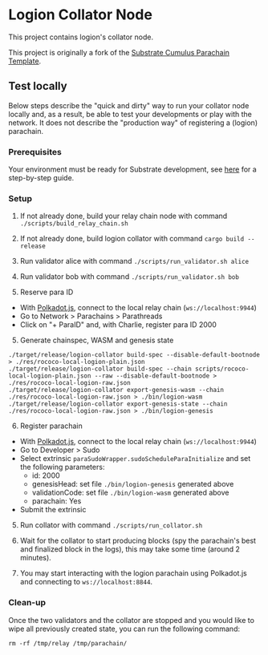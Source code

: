 # Logion Collator Node

This project contains logion's collator node.

This project is originally a fork of the
[Substrate Cumulus Parachain Template](https://github.com/substrate-developer-hub/substrate-parachain-template/tree/ffb52cf5ba20eb824a792c927092196edd424f4d).

## Test locally

Below steps describe the "quick and dirty" way to run your collator node locally and, as a result, be able to test your developments
or play with the network. It does not describe the "production way" of registering a (logion) parachain.

### Prerequisites

Your environment must be ready for Substrate development, see
[here](https://docs.substrate.io/tutorials/v3/create-your-first-substrate-chain/#install-rust-and-the-rust-toolchain)
for a step-by-step guide.

### Setup

1. If not already done, build your relay chain node with command `./scripts/build_relay_chain.sh`

2. If not already done, build logion collator with command `cargo build --release`

2. Run validator alice with command `./scripts/run_validator.sh alice`

3. Run validator bob with command `./scripts/run_validator.sh bob`

4. Reserve para ID

- With [Polkadot.js](https://polkadot.js.org/apps), connect to the local relay chain (`ws://localhost:9944`)
- Go to Network > Parachains > Parathreads
- Click on "+ ParaID" and, with Charlie, register para ID 2000

5. Generate chainspec, WASM and genesis state

```
./target/release/logion-collator build-spec --disable-default-bootnode > ./res/rococo-local-logion-plain.json
./target/release/logion-collator build-spec --chain scripts/rococo-local-logion-plain.json --raw --disable-default-bootnode > ./res/rococo-local-logion-raw.json
./target/release/logion-collator export-genesis-wasm --chain ./res/rococo-local-logion-raw.json > ./bin/logion-wasm
./target/release/logion-collator export-genesis-state --chain ./res/rococo-local-logion-raw.json > ./bin/logion-genesis
```

6. Register parachain

- With [Polkadot.js](https://polkadot.js.org/apps), connect to the local relay chain (`ws://localhost:9944`)
- Go to Developer > Sudo
- Select extrinsic `paraSudoWrapper.sudoScheduleParaInitialize` and set the following parameters:
    - id: 2000
    - genesisHead: set file `./bin/logion-genesis` generated above
    - validationCode: set file `./bin/logion-wasm` generated above
    - parachain: Yes
- Submit the extrinsic

5. Run collator with command `./scripts/run_collator.sh`

7. Wait for the collator to start producing blocks (spy the parachain's best and finalized block in the logs), this may take some time (around 2 minutes).

8. You may start interacting with the logion parachain using Polkadot.js and connecting to `ws://localhost:8844`.

### Clean-up

Once the two validators and the collator are stopped and you would like to wipe all previously created state,
you can run the following command:

```
rm -rf /tmp/relay /tmp/parachain/
```
